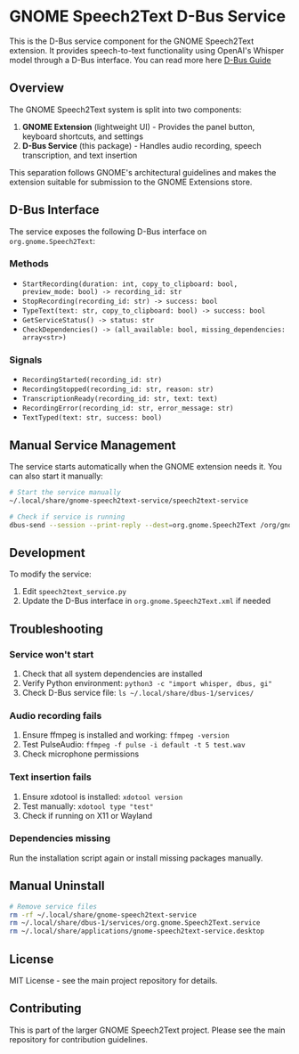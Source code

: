 # GNOME Speech2Text D-Bus Service

This is the D-Bus service component for the GNOME Speech2Text extension. It provides speech-to-text functionality using OpenAI's Whisper model through a D-Bus interface. You can read more here [D-Bus Guide](https://gjs.guide/guides/#d-bus)

## Overview

The GNOME Speech2Text system is split into two components:

1. **GNOME Extension** (lightweight UI) - Provides the panel button, keyboard shortcuts, and settings
2. **D-Bus Service** (this package) - Handles audio recording, speech transcription, and text insertion

This separation follows GNOME's architectural guidelines and makes the extension suitable for submission to the GNOME Extensions store.

## D-Bus Interface

The service exposes the following D-Bus interface on `org.gnome.Speech2Text`:

### Methods

- `StartRecording(duration: int, copy_to_clipboard: bool, preview_mode: bool) -> recording_id: str`
- `StopRecording(recording_id: str) -> success: bool`
- `TypeText(text: str, copy_to_clipboard: bool) -> success: bool`
- `GetServiceStatus() -> status: str`
- `CheckDependencies() -> (all_available: bool, missing_dependencies: array<str>)`

### Signals

- `RecordingStarted(recording_id: str)`
- `RecordingStopped(recording_id: str, reason: str)`
- `TranscriptionReady(recording_id: str, text: text)`
- `RecordingError(recording_id: str, error_message: str)`
- `TextTyped(text: str, success: bool)`

## Manual Service Management

The service starts automatically when the GNOME extension needs it. You can also start it manually:

```bash
# Start the service manually
~/.local/share/gnome-speech2text-service/speech2text-service

# Check if service is running
dbus-send --session --print-reply --dest=org.gnome.Speech2Text /org/gnome/Speech2Text org.gnome.Speech2Text.GetServiceStatus
```

## Development

To modify the service:

1. Edit `speech2text_service.py`
2. Update the D-Bus interface in `org.gnome.Speech2Text.xml` if needed

## Troubleshooting

### Service won't start

1. Check that all system dependencies are installed
2. Verify Python environment: `python3 -c "import whisper, dbus, gi"`
3. Check D-Bus service file: `ls ~/.local/share/dbus-1/services/`

### Audio recording fails

1. Ensure ffmpeg is installed and working: `ffmpeg -version`
2. Test PulseAudio: `ffmpeg -f pulse -i default -t 5 test.wav`
3. Check microphone permissions

### Text insertion fails

1. Ensure xdotool is installed: `xdotool version`
2. Test manually: `xdotool type "test"`
3. Check if running on X11 or Wayland

### Dependencies missing

Run the installation script again or install missing packages manually.

## Manual Uninstall

```bash
# Remove service files
rm -rf ~/.local/share/gnome-speech2text-service
rm ~/.local/share/dbus-1/services/org.gnome.Speech2Text.service
rm ~/.local/share/applications/gnome-speech2text-service.desktop
```

## License

MIT License - see the main project repository for details.

## Contributing

This is part of the larger GNOME Speech2Text project. Please see the main repository for contribution guidelines.

